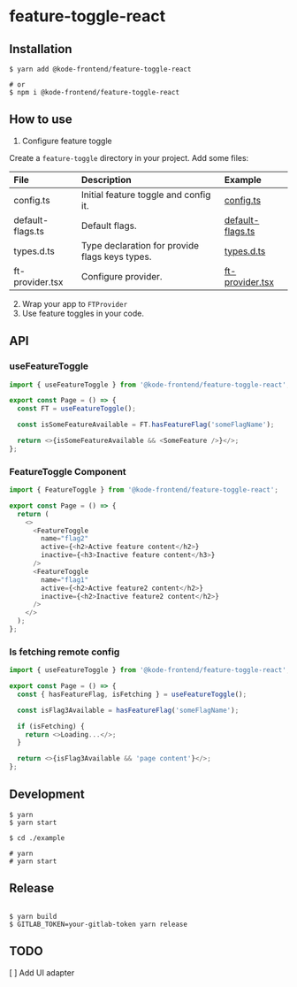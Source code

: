 # feature-toggle-react

## Installation

```
$ yarn add @kode-frontend/feature-toggle-react

# or
$ npm i @kode-frontend/feature-toggle-react

```

## How to use

1. Configure feature toggle

Create a `feature-toggle` directory in your project.
Add some files:

| File             | Description                                    | Example                                                          |
| :--------------- | :--------------------------------------------- | :--------------------------------------------------------------- |
| config.ts        | Initial feature toggle and config it.          | [config.ts](example/src/feature-toggle/config.ts)                |
| default-flags.ts | Default flags.                                 | [default-flags.ts ](example/src/feature-toggle/default-flags.ts) |
| types.d.ts       | Type declaration for provide flags keys types. | [types.d.ts ](example/src/feature-toggle/types.d.ts)             |
| ft-provider.tsx  | Configure provider.                            | [ft-provider.tsx](example/src/feature-toggle/ft-provider.tsx)    |

2. Wrap your app to `FTProvider`
3. Use feature toggles in your code.

## API

### useFeatureToggle

```typescript
import { useFeatureToggle } from '@kode-frontend/feature-toggle-react';

export const Page = () => {
  const FT = useFeatureToggle();

  const isSomeFeatureAvailable = FT.hasFeatureFlag('someFlagName');

  return <>{isSomeFeatureAvailable && <SomeFeature />}</>;
};
```

### FeatureToggle Component

```typescript
import { FeatureToggle } from '@kode-frontend/feature-toggle-react';

export const Page = () => {
  return (
    <>
      <FeatureToggle
        name="flag2"
        active={<h2>Active feature content</h2>}
        inactive={<h3>Inactive feature content</h3>}
      />
      <FeatureToggle
        name="flag1"
        active={<h2>Active feature2 content</h2>}
        inactive={<h2>Inactive feature2 content</h2>}
      />
    </>
  );
};
```

### Is fetching remote config

```typescript
import { useFeatureToggle } from '@kode-frontend/feature-toggle-react';

export const Page = () => {
  const { hasFeatureFlag, isFetching } = useFeatureToggle();

  const isFlag3Available = hasFeatureFlag('someFlagName');

  if (isFetching) {
    return <>Loading...</>;
  }

  return <>{isFlag3Available && 'page content'}</>;
};
```

## Development

```
$ yarn
$ yarn start

$ cd ./example

# yarn
# yarn start

```

## Release

```

$ yarn build
$ GITLAB_TOKEN=your-gitlab-token yarn release

```

## TODO

[ ] Add UI adapter
